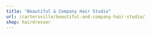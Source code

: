```yaml
---
title: "Beautiful & Company Hair Studio"
url: /cartersville/beautiful-and-company-hair-studio/
shop: hairdresser
---
```

